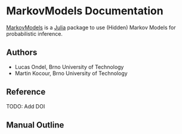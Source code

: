 # MarkovModels Documentation

[MarkovModels](https://github.com/BUTSpeechFIT/MarkovModels) is a
[Julia](https://julialang.org/) package to use (Hidden) Markov Models
for probabilistic inference.

## Authors

* Lucas Ondel, Brno University of Technology
* Martin Kocour, Brno University of Technology

## Reference

TODO: Add DOI

## Manual Outline

